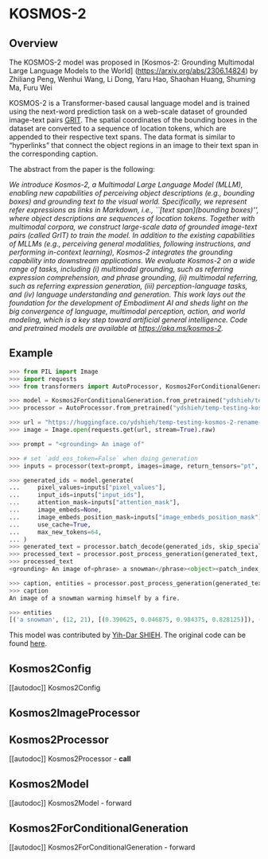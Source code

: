 <!--Copyright 2023 The HuggingFace Team. All rights reserved.

Licensed under the Apache License, Version 2.0 (the "License"); you may not use this file except in compliance with
the License. You may obtain a copy of the License at

http://www.apache.org/licenses/LICENSE-2.0

Unless required by applicable law or agreed to in writing, software distributed under the License is distributed on
an "AS IS" BASIS, WITHOUT WARRANTIES OR CONDITIONS OF ANY KIND, either express or implied. See the License for the
specific language governing permissions and limitations under the License.

⚠️ Note that this file is in Markdown but contain specific syntax for our doc-builder (similar to MDX) that may not be
rendered properly in your Markdown viewer.

-->

# KOSMOS-2

## Overview

The KOSMOS-2 model was proposed in [Kosmos-2: Grounding Multimodal Large Language Models to the World]
(https://arxiv.org/abs/2306.14824) by Zhiliang Peng, Wenhui Wang, Li Dong, Yaru Hao, Shaohan Huang, Shuming Ma, Furu Wei

KOSMOS-2 is a Transformer-based causal language model and is trained using the next-word prediction task on a web-scale
dataset of grounded image-text pairs [GRIT](https://huggingface.co/datasets/zzliang/GRIT). The spatial coordinates of
the bounding boxes in the dataset are converted to a sequence of location tokens, which are appended to their respective
text spans. The data format is similar to “hyperlinks” that connect the object regions in an image to their text span in
the corresponding caption.

The abstract from the paper is the following:

*We introduce Kosmos-2, a Multimodal Large Language Model (MLLM), enabling new capabilities of perceiving object descriptions (e.g., bounding boxes) and grounding text to the visual world. Specifically, we represent refer expressions as links in Markdown, i.e., ``[text span](bounding boxes)'', where object descriptions are sequences of location tokens. Together with multimodal corpora, we construct large-scale data of grounded image-text pairs (called GrIT) to train the model. In addition to the existing capabilities of MLLMs (e.g., perceiving general modalities, following instructions, and performing in-context learning), Kosmos-2 integrates the grounding capability into downstream applications. We evaluate Kosmos-2 on a wide range of tasks, including (i) multimodal grounding, such as referring expression comprehension, and phrase grounding, (ii) multimodal referring, such as referring expression generation, (iii) perception-language tasks, and (iv) language understanding and generation. This work lays out the foundation for the development of Embodiment AI and sheds light on the big convergence of language, multimodal perception, action, and world modeling, which is a key step toward artificial general intelligence. Code and pretrained models are available at https://aka.ms/kosmos-2.*

## Example

```python
>>> from PIL import Image
>>> import requests
>>> from transformers import AutoProcessor, Kosmos2ForConditionalGeneration

>>> model = Kosmos2ForConditionalGeneration.from_pretrained("ydshieh/temp-testing-kosmos-2-rename-001")
>>> processor = AutoProcessor.from_pretrained("ydshieh/temp-testing-kosmos-2-rename-001")

>>> url = "https://huggingface.co/ydshieh/temp-testing-kosmos-2-rename-001/resolve/main/snowman.jpg"
>>> image = Image.open(requests.get(url, stream=True).raw)

>>> prompt = "<grounding> An image of"

>>> # set `add_eos_token=False` when doing generation
>>> inputs = processor(text=prompt, images=image, return_tensors="pt", add_eos_token=False)

>>> generated_ids = model.generate(
...     pixel_values=inputs["pixel_values"],
...     input_ids=inputs["input_ids"],
...     attention_mask=inputs["attention_mask"],
...     image_embeds=None,
...     image_embeds_position_mask=inputs["image_embeds_position_mask"],
...     use_cache=True,
...     max_new_tokens=64,
... )
>>> generated_text = processor.batch_decode(generated_ids, skip_special_tokens=True)[0]
>>> processed_text = processor.post_process_generation(generated_text, cleanup_and_extract=False)
>>> processed_text
<grounding> An image of<phrase> a snowman</phrase><object><patch_index_0044><patch_index_0863></object> warming himself by<phrase> a fire</phrase><object><patch_index_0005><patch_index_0911></object>.

>>> caption, entities = processor.post_process_generation(generated_text)
>>> caption
An image of a snowman warming himself by a fire.

>>> entities
[('a snowman', (12, 21), [(0.390625, 0.046875, 0.984375, 0.828125)]), ('a fire', (41, 47), [(0.171875, 0.015625, 0.484375, 0.890625)])]
```

This model was contributed by [Yih-Dar SHIEH](https://huggingface.co/ydshieh). The original code can be found [here](https://github.com/microsoft/unilm/tree/master/kosmos-2).

## Kosmos2Config

[[autodoc]] Kosmos2Config

## Kosmos2ImageProcessor

## Kosmos2Processor

[[autodoc]] Kosmos2Processor
    - __call__

## Kosmos2Model

[[autodoc]] Kosmos2Model
    - forward

## Kosmos2ForConditionalGeneration

[[autodoc]] Kosmos2ForConditionalGeneration
    - forward
